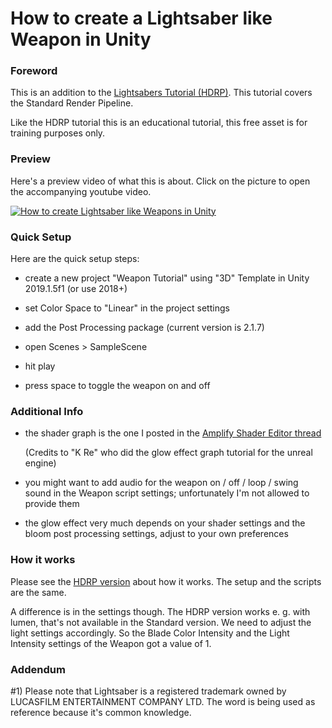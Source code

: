 # How to create a Lightsaber like Weapon in Unity 

### Foreword

This is an addition to the [Lightsabers Tutorial (HDRP)](https://github.com/Roland09/Lightsabers-Tutorial). This tutorial covers the Standard Render Pipeline.

Like the HDRP tutorial this is an educational tutorial, this free asset is for training purposes only.


### Preview

Here's a preview video of what this is about. Click on the picture to open the accompanying youtube video.

[![How to create Lightsaber like Weapons in Unity](https://img.youtube.com/vi/oUMSiZU_Lyo/0.jpg)](https://www.youtube.com/watch?v=oUMSiZU_Lyo)


### Quick Setup

Here are the quick setup steps:

* create a new project "Weapon Tutorial" using "3D" Template in Unity 2019.1.5f1 (or use 2018+)

* set Color Space to "Linear" in the project settings

* add the Post Processing package (current version is 2.1.7)

* open Scenes > SampleScene

* hit play

* press space to toggle the weapon on and off

### Additional Info

* the shader graph is the one I posted in the [Amplify Shader Editor thread](https://forum.unity.com/threads/best-tool-asset-store-award-amplify-shader-editor-node-based-shader-creation-tool.430959/page-32#post-3147421)

  (Credits to "K Re" who did the glow effect graph tutorial for the unreal engine)
 
* you might want to add audio for the weapon on / off / loop / swing sound in the Weapon script settings; unfortunately I'm not allowed to provide them

* the glow effect very much depends on your shader settings and the bloom post processing settings, adjust to your own preferences

### How it works

Please see the [HDRP version](https://github.com/Roland09/Lightsabers-Tutorial) about how it works. The setup and the scripts are the same.

A difference is in the settings though. The HDRP version works e. g. with lumen, that's not available in the Standard version. We need to adjust the light settings accordingly. So the Blade Color Intensity and the Light Intensity settings of the Weapon got a value of 1.





### Addendum

#1) Please note that Lightsaber is a registered trademark owned by LUCASFILM ENTERTAINMENT COMPANY LTD. The word is being used as reference because it's common knowledge.


